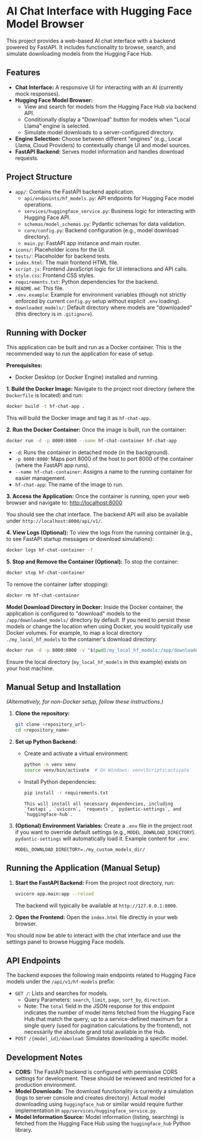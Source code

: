 # AI Chat Interface with Hugging Face Model Browser

This project provides a web-based AI chat interface with a backend powered by FastAPI. It includes functionality to browse, search, and simulate downloading models from the Hugging Face Hub.

## Features

-   **Chat Interface:** A responsive UI for interacting with an AI (currently mock responses).
-   **Hugging Face Model Browser:**
    -   View and search for models from the Hugging Face Hub via backend API.
    -   Conditionally display a "Download" button for models when "Local Llama" engine is selected.
    -   Simulate model downloads to a server-configured directory.
-   **Engine Selection:** Choose between different "engines" (e.g., Local Llama, Cloud Providers) to contextually change UI and model sources.
-   **FastAPI Backend:** Serves model information and handles download requests.

## Project Structure

-   `app/`: Contains the FastAPI backend application.
    -   `api/endpoints/hf_models.py`: API endpoints for Hugging Face model operations.
    -   `services/huggingface_service.py`: Business logic for interacting with Hugging Face API.
    -   `schemas/model_schemas.py`: Pydantic schemas for data validation.
    -   `core/config.py`: Backend configuration (e.g., model download directory).
    -   `main.py`: FastAPI app instance and main router.
-   `icons/`: Placeholder icons for the UI.
-   `tests/`: Placeholder for backend tests.
-   `index.html`: The main frontend HTML file.
-   `script.js`: Frontend JavaScript logic for UI interactions and API calls.
-   `style.css`: Frontend CSS styles.
-   `requirements.txt`: Python dependencies for the backend.
-   `README.md`: This file.
-   `.env.example`: Example for environment variables (though not strictly enforced by current `config.py` setup without explicit `.env` loading).
-   `downloaded_models/`: Default directory where models are "downloaded" (this directory is in `.gitignore`).

## Running with Docker

This application can be built and run as a Docker container. This is the recommended way to run the application for ease of setup.

**Prerequisites:**
- Docker Desktop (or Docker Engine) installed and running.

**1. Build the Docker Image:**
Navigate to the project root directory (where the `Dockerfile` is located) and run:
```bash
docker build -t hf-chat-app .
```
This will build the Docker image and tag it as `hf-chat-app`.

**2. Run the Docker Container:**
Once the image is built, run the container:
```bash
docker run -d -p 8000:8000 --name hf-chat-container hf-chat-app
```
-   `-d`: Runs the container in detached mode (in the background).
-   `-p 8000:8000`: Maps port 8000 of the host to port 8000 of the container (where the FastAPI app runs).
-   `--name hf-chat-container`: Assigns a name to the running container for easier management.
-   `hf-chat-app`: The name of the image to run.

**3. Access the Application:**
Once the container is running, open your web browser and navigate to:
[http://localhost:8000](http://localhost:8000)

You should see the chat interface. The backend API will also be available under `http://localhost:8000/api/v1/`.

**4. View Logs (Optional):**
To view the logs from the running container (e.g., to see FastAPI startup messages or download simulations):
```bash
docker logs hf-chat-container -f
```

**5. Stop and Remove the Container (Optional):**
To stop the container:
```bash
docker stop hf-chat-container
```
To remove the container (after stopping):
```bash
docker rm hf-chat-container
```

**Model Download Directory in Docker:**
Inside the Docker container, the application is configured to "download" models to the `/app/downloaded_models/` directory by default. If you need to persist these models or change the location when using Docker, you would typically use Docker volumes. For example, to map a local directory `./my_local_hf_models` to the container's download directory:
```bash
docker run -d -p 8000:8000 -v "$(pwd)/my_local_hf_models:/app/downloaded_models" --name hf-chat-container hf-chat-app
```
Ensure the local directory (`my_local_hf_models` in this example) exists on your host machine.

## Manual Setup and Installation

_(Alternatively, for non-Docker setup, follow these instructions.)_

1.  **Clone the repository:**
    ```bash
    git clone <repository_url>
    cd <repository_name>
    ```

2.  **Set up Python Backend:**
    -   Create and activate a virtual environment:
        ```bash
        python -m venv venv
        source venv/bin/activate  # On Windows: venv\Scripts\activate
        ```
    -   Install Python dependencies:
        ```bash
        pip install -r requirements.txt
        ```
            This will install all necessary dependencies, including `fastapi`, `uvicorn`, `requests`, `pydantic-settings`, and `huggingface-hub`.

3.  **(Optional) Environment Variables:**
    Create a `.env` file in the project root if you want to override default settings (e.g., `MODEL_DOWNLOAD_DIRECTORY`). `pydantic-settings` will automatically load it.
    Example content for `.env`:
    ```
    MODEL_DOWNLOAD_DIRECTORY=./my_custom_models_dir/
    ```

## Running the Application (Manual Setup)

1.  **Start the FastAPI Backend:**
    From the project root directory, run:
    ```bash
    uvicorn app.main:app --reload
    ```
    The backend will typically be available at `http://127.0.0.1:8000`.

2.  **Open the Frontend:**
    Open the `index.html` file directly in your web browser.

You should now be able to interact with the chat interface and use the settings panel to browse Hugging Face models.

## API Endpoints

The backend exposes the following main endpoints related to Hugging Face models under the `/api/v1/hf-models` prefix:

-   `GET /`: Lists and searches for models.
    -   Query Parameters: `search`, `limit`, `page`, `sort_by`, `direction`.
    -   Note: The `total` field in the JSON response for this endpoint indicates the number of model items fetched from the Hugging Face Hub that match the query, up to a service-defined maximum for a single query (used for pagination calculations by the frontend), not necessarily the absolute grand total available in the Hub.
-   `POST /{model_id}/download`: Simulates downloading a specific model.

## Development Notes

-   **CORS:** The FastAPI backend is configured with permissive CORS settings for development. These should be reviewed and restricted for a production environment.
-   **Model Downloads:** The download functionality is currently a simulation (logs to server console and creates directory). Actual model downloading using `huggingface_hub` or similar would require further implementation in `app/services/huggingface_service.py`.
-   **Model Information Source:** Model information (listing, searching) is fetched from the Hugging Face Hub using the `huggingface_hub` Python library.
